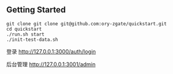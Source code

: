 ## Getting Started


```
git clone git clone git@github.com:ory-zgate/quickstart.git
cd quickstart
./run.sh start
./init-test-data.sh
```

登录 http://127.0.0.1:3000/auth/login

后台管理 http://127.0.0.1:3001/admin

